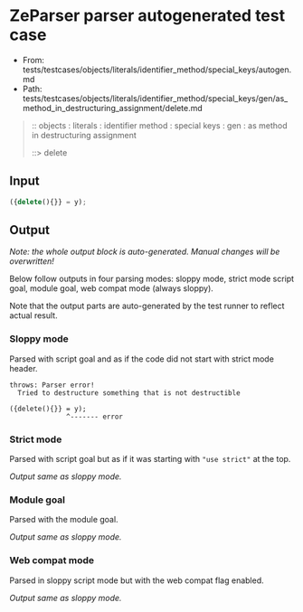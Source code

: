 # ZeParser parser autogenerated test case

- From: tests/testcases/objects/literals/identifier_method/special_keys/autogen.md
- Path: tests/testcases/objects/literals/identifier_method/special_keys/gen/as_method_in_destructuring_assignment/delete.md

> :: objects : literals : identifier method : special keys : gen : as method in destructuring assignment
>
> ::> delete

## Input


`````js
({delete(){}} = y);
`````

## Output

_Note: the whole output block is auto-generated. Manual changes will be overwritten!_

Below follow outputs in four parsing modes: sloppy mode, strict mode script goal, module goal, web compat mode (always sloppy).

Note that the output parts are auto-generated by the test runner to reflect actual result.

### Sloppy mode

Parsed with script goal and as if the code did not start with strict mode header.

`````
throws: Parser error!
  Tried to destructure something that is not destructible

({delete(){}} = y);
              ^------- error
`````

### Strict mode

Parsed with script goal but as if it was starting with `"use strict"` at the top.

_Output same as sloppy mode._

### Module goal

Parsed with the module goal.

_Output same as sloppy mode._

### Web compat mode

Parsed in sloppy script mode but with the web compat flag enabled.

_Output same as sloppy mode._
